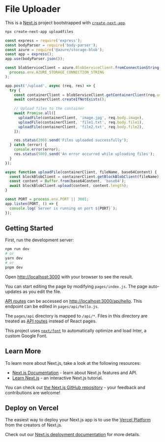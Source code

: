 # File Uploader

This is a [Next.js](https://nextjs.org/) project bootstrapped with [`create-next-app`](https://github.com/vercel/next.js/tree/canary/packages/create-next-app).

```bash
npx create-next-app uploadfiles
```

```javascript
const express = require('express');
const bodyParser = require('body-parser');
const azure = require('@azure/storage-blob');
const app = express();
app.use(bodyParser.json());

const blobServiceClient = azure.BlobServiceClient.fromConnectionString(
  process.env.AZURE_STORAGE_CONNECTION_STRING
);

app.post('/upload', async (req, res) => {
  try {
    const containerClient = blobServiceClient.getContainerClient(req.user.sub); // Use user's unique ID as the container name
    await containerClient.createIfNotExists();
    
    // Upload files to the container
    await Promise.all([
      uploadFile(containerClient, 'image.jpg', req.body.image),
      uploadFile(containerClient, 'file1.txt', req.body.file1),
      uploadFile(containerClient, 'file2.txt', req.body.file2),
    ]);

    res.status(200).send('Files uploaded successfully');
  } catch (error) {
    console.error(error);
    res.status(500).send('An error occurred while uploading files');
  }
});

async function uploadFile(containerClient, fileName, base64Content) {
  const blockBlobClient = containerClient.getBlockBlobClient(fileName);
  const content = Buffer.from(base64Content, 'base64');
  await blockBlobClient.upload(content, content.length);
}

const PORT = process.env.PORT || 3001;
app.listen(PORT, () => {
  console.log(`Server is running on port ${PORT}`);
});
```

## Getting Started

First, run the development server:

```bash
npm run dev
# or
yarn dev
# or
pnpm dev
```

Open [http://localhost:3000](http://localhost:3000) with your browser to see the result.

You can start editing the page by modifying `pages/index.js`. The page auto-updates as you edit the file.

[API routes](https://nextjs.org/docs/api-routes/introduction) can be accessed on [http://localhost:3000/api/hello](http://localhost:3000/api/hello). This endpoint can be edited in `pages/api/hello.js`.

The `pages/api` directory is mapped to `/api/*`. Files in this directory are treated as [API routes](https://nextjs.org/docs/api-routes/introduction) instead of React pages.

This project uses [`next/font`](https://nextjs.org/docs/basic-features/font-optimization) to automatically optimize and load Inter, a custom Google Font.

## Learn More

To learn more about Next.js, take a look at the following resources:

- [Next.js Documentation](https://nextjs.org/docs) - learn about Next.js features and API.
- [Learn Next.js](https://nextjs.org/learn) - an interactive Next.js tutorial.

You can check out [the Next.js GitHub repository](https://github.com/vercel/next.js/) - your feedback and contributions are welcome!

## Deploy on Vercel

The easiest way to deploy your Next.js app is to use the [Vercel Platform](https://vercel.com/new?utm_medium=default-template&filter=next.js&utm_source=create-next-app&utm_campaign=create-next-app-readme) from the creators of Next.js.

Check out our [Next.js deployment documentation](https://nextjs.org/docs/deployment) for more details.
